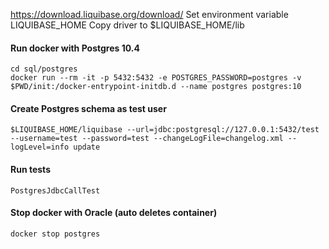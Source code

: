 
https://download.liquibase.org/download/
Set environment variable LIQUIBASE_HOME
Copy driver to $LIQUIBASE_HOME/lib

#### Run docker with Postgres 10.4
```
cd sql/postgres
docker run --rm -it -p 5432:5432 -e POSTGRES_PASSWORD=postgres -v $PWD/init:/docker-entrypoint-initdb.d --name postgres postgres:10
```

#### Create Postgres schema as test user
```
$LIQUIBASE_HOME/liquibase --url=jdbc:postgresql://127.0.0.1:5432/test --username=test --password=test --changeLogFile=changelog.xml --logLevel=info update
```

#### Run tests
```
PostgresJdbcCallTest
```

#### Stop docker with Oracle (auto deletes container)
```
docker stop postgres
```

